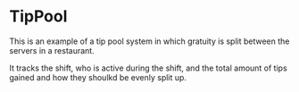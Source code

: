 # TipPool
This is an example of a tip pool system in which gratuity is split between the servers in a restaurant.

It tracks the shift, who is active during the shift, and the total amount of tips gained and how they shoulkd be evenly split up.
